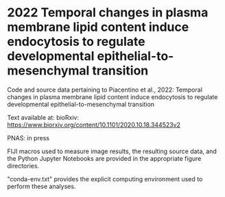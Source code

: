 # 2022 Temporal changes in plasma membrane lipid content induce endocytosis to regulate developmental epithelial-to-mesenchymal transition

Code and source data pertaining to Piacentino et al., 2022: Temporal changes in plasma membrane lipid content induce endocytosis to regulate developmental epithelial-to-mesenchymal transition

Text available at:
bioRxiv: https://www.biorxiv.org/content/10.1101/2020.10.18.344523v2

PNAS: in press

FIJI macros used to measure image results, the resulting source data, and the Python Jupyter Notebooks are provided in the appropriate figure directories.

"conda-env.txt" provides the explicit computing environment used to perform these analyses.
